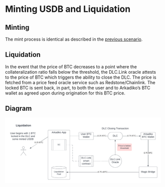 # Minting USDB and Liquidation

## Minting

The mint process is identical as described in the [previous scenario](broken-reference).

## Liquidation

In the event that the price of BTC decreases to a point where the collateralization ratio falls below the threshold, the DLC.Link oracle attests to the price of BTC which triggers the ability to close the DLC. The price is fetched from a price feed oracle service such as Redstone/Chainlink. The locked BTC is sent back, in part, to both the user and to Arkadiko’s BTC wallet as agreed upon during origination for this BTC price.

## Diagram

![Partial loan collateral returned to borrower; remaining is atomic swapped and added to the liquidation pool.](<../../.gitbook/assets/Arkadiko + DLC.Link - Page 2.png>)
